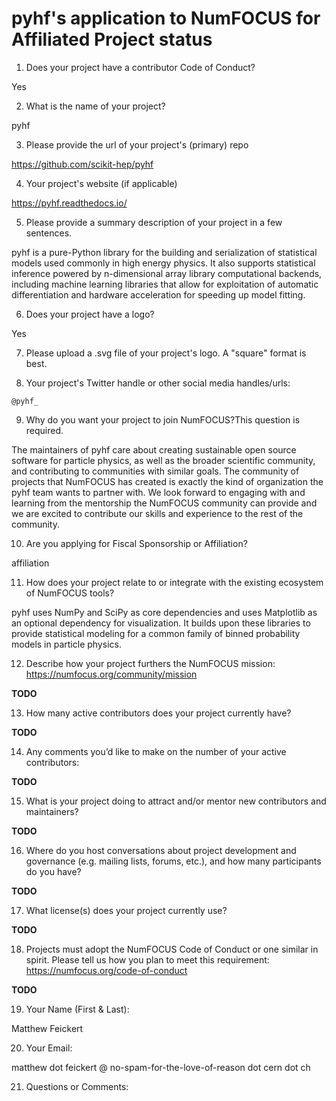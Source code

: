 # pyhf's application to NumFOCUS for Affiliated Project status

1. Does your project have a contributor Code of Conduct?

Yes

2. What is the name of your project?

pyhf

3. Please provide the url of your project's (primary) repo

https://github.com/scikit-hep/pyhf

4. Your project's website (if applicable)

https://pyhf.readthedocs.io/

5. Please provide a summary description of your project in a few sentences.

pyhf is a pure-Python library for the building and serialization of statistical models used commonly in high energy physics. It also supports statistical inference powered by n-dimensional array library computational backends, including machine learning libraries that allow for exploitation of automatic differentiation and hardware acceleration for speeding up model fitting.

6. Does your project have a logo?

Yes

7. Please upload a .svg file of your project's logo. A "square" format is best.

8. Your project's Twitter handle or other social media handles/urls:

`@pyhf_`

9. Why do you want your project to join NumFOCUS?This question is required.

The maintainers of pyhf care about creating sustainable open source software for particle physics, as well as the broader scientific community, and contributing to communities with similar goals. The community of projects that NumFOCUS has created is exactly the kind of organization the pyhf team wants to partner with. We look forward to engaging with and learning from the mentorship the NumFOCUS community can provide and we are excited to contribute our skills and experience to the rest of the community.

10. Are you applying for Fiscal Sponsorship or Affiliation?

affiliation

11. How does your project relate to or integrate with the existing ecosystem of NumFOCUS tools?

pyhf uses NumPy and SciPy as core dependencies and uses Matplotlib as an optional dependency for visualization. It builds upon these libraries to provide statistical modeling for a common family of binned probability models in particle physics.

12. Describe how your project furthers the NumFOCUS mission:
https://numfocus.org/community/mission

**TODO**

13. How many active contributors does your project currently have?

**TODO**

14. Any comments you’d like to make on the number of your active contributors:

**TODO**

15. What is your project doing to attract and/or mentor new contributors and maintainers?

**TODO**

16. Where do you host conversations about project development and governance (e.g. mailing lists, forums, etc.), and how many participants do you have?

**TODO**

17. What license(s) does your project currently use?

**TODO**

18. Projects must adopt the NumFOCUS Code of Conduct or one similar in spirit. Please tell us how you plan to meet this requirement:
https://numfocus.org/code-of-conduct

**TODO**

19. Your Name (First & Last):

Matthew Feickert

20. Your Email:

matthew dot feickert @ no-spam-for-the-love-of-reason dot cern dot ch

21. Questions or Comments:
